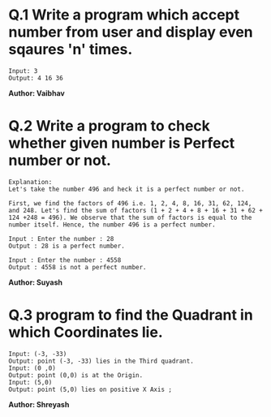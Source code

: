 # Q.1 Write a program which accept number from user and display even sqaures 'n' times.
```
Input: 3
Output: 4 16 36
```
**Author: Vaibhav**

# Q.2 Write a program to check whether given number is Perfect number or not.
```
Explanation: 
Let's take the number 496 and heck it is a perfect number or not.

First, we find the factors of 496 i.e. 1, 2, 4, 8, 16, 31, 62, 124, and 248. Let's find the sum of factors (1 + 2 + 4 + 8 + 16 + 31 + 62 + 124 +248 = 496). We observe that the sum of factors is equal to the number itself. Hence, the number 496 is a perfect number.

Input : Enter the number : 28
Output : 28 is a perfect number.

Input : Enter the number : 4558
Output : 4558 is not a perfect number.
```
**Author: Suyash**

# Q.3 program to find the Quadrant in which Coordinates lie.
``` 
Input: (-3, -33)
Output: point (-3, -33) lies in the Third quadrant.
Input: (0 ,0)
Output: point (0,0) is at the Origin.
Input: (5,0)
Output: point (5,0) lies on positive X Axis ;
```

**Author: Shreyash**


